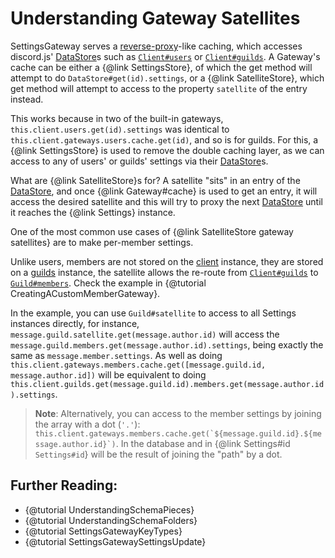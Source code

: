 # Understanding Gateway Satellites

SettingsGateway serves a [reverse-proxy](https://en.wikipedia.org/wiki/Reverse_proxy)-like caching, which accesses discord.js' [DataStore][DataStore]s such as [`Client#users`](https://discord.js.org/#/docs/main/master/class/Client?scrollTo=users) or [`Client#guilds`](https://discord.js.org/#/docs/main/master/class/Client?scrollTo=guilds). A Gateway's cache can be either a {@link SettingsStore}, of which the get method will attempt to do `DataStore#get(id).settings`, or a {@link SatelliteStore}, which get method will attempt to access to the property `satellite` of the entry instead.

This works because in two of the built-in gateways, `this.client.users.get(id).settings` was identical to `this.client.gateways.users.cache.get(id)`, and so is for guilds. For this, a {@link SettingsStore} is used to remove the double caching layer, as we can access to any of users' or guilds' settings via their [DataStore][DataStore]s.

What are {@link SatelliteStore}s for? A satellite "sits" in an entry of the [DataStore][DataStore], and once {@link Gateway#cache} is used to get an entry, it will access the desired satellite and this will try to proxy the next [DataStore][DataStore] until it reaches the {@link Settings} instance.

One of the most common use cases of {@link SatelliteStore gateway satellites} are to make per-member settings.

Unlike users, members are not stored on the [client][Client] instance, they are stored on a [guilds][Guild] instance, the satellite allows the re-route from [`Client#guilds`](https://discord.js.org/#/docs/main/master/class/Client?scrollTo=guilds) to [`Guild#members`](https://discord.js.org/#/docs/main/master/class/Guild?scrollTo=members). Check the example in {@tutorial CreatingACustomMemberGateway}.

In the example, you can use `Guild#satellite` to access to all Settings instances directly, for instance, `message.guild.satellite.get(message.author.id)` will access the `message.guild.members.get(message.author.id).settings`, being exactly the same as `message.member.settings`. As well as doing `this.client.gateways.members.cache.get([message.guild.id, message.author.id])` will be equivalent to doing `this.client.guilds.get(message.guild.id).members.get(message.author.id).settings`.

> **Note**: Alternatively, you can access to the member settings by joining the array with a dot (`'.'`): ``this.client.gateways.members.cache.get(`${message.guild.id}.${message.author.id}`)``. In the database and in {@link Settings#id `Settings#id`} will be the result of joining the "path" by a dot.

[Client]: https://discord.js.org/#/docs/main/master/class/Client
[Guild]: https://discord.js.org/#/docs/main/master/class/Guild
[DataStore]: https://discord.js.org/#/docs/main/master/class/DataStore

## Further Reading:

- {@tutorial UnderstandingSchemaPieces}
- {@tutorial UnderstandingSchemaFolders}
- {@tutorial SettingsGatewayKeyTypes}
- {@tutorial SettingsGatewaySettingsUpdate}
